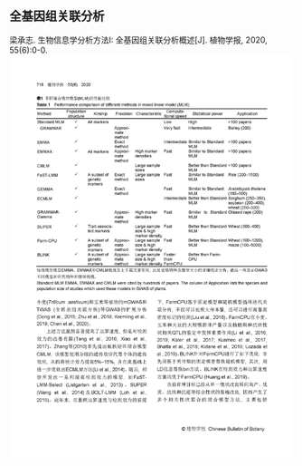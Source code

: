 ## 全基因组关联分析
梁承志. 生物信息学分析方法I: 全基因组关联分析概述[J]. 植物学报, 2020, 55(6):0-0.
![全基因组关联分析](./images/1619578468883.png)
